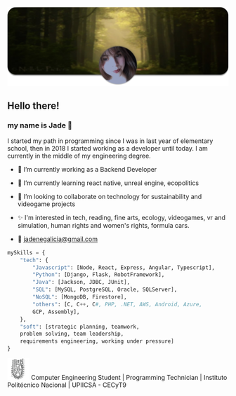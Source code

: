 ![Header](/images/header.png)
## Hello there!
### my name is Jade :butterfly:

I started my path in programming since I was in last year of elementary school, then in 2018 I started working as a developer until today. I am currently in the middle of my engineering degree.

-   🔭 I’m currently working as a Backend Developer

-   🌱 I’m currently learning react native, unreal engine, ecopolitics

-   👯 I’m looking to collaborate on technology for sustainability and videogame projects

-   ✨ I'm interested in tech, reading, fine arts, ecology, videogames, vr and simulation, human rights and women's rights, formula cars.
-   :email: [jadenegalicia@gmail.com](mailto:jadenegalicia@gmail.com)

```python
mySkills = {
    "tech": {
        "Javascript": [Node, React, Express, Angular, Typescript],
        "Python": [Django, Flask, RobotFramework],
        "Java": [Jackson, JDBC, JUnit],
        "SQL": [MySQL, PostgreSQL, Oracle, SQLServer],
        "NoSQL": [MongoDB, Firestore],
        "others": [C, C++, C#, PHP, .NET, AWS, Android, Azure, 
        GCP, Assembly],
    },
    "soft": [strategic planning, teamwork,
    problem solving, team leadership,
    requirements engineering, working under pressure]
}
```

![IPN](/images/ipn-icon.png) Computer Engineering Student |
Programming Technician |
Instituto Politécnico Nacional | UPIICSA - CECyT9
